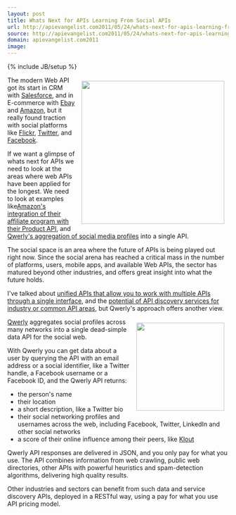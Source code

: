```yaml
---
layout: post
title: Whats Next for APIs Learning From Social APIs
url: http://apievangelist.com2011/05/24/whats-next-for-apis-learning-from-social-apis/
source: http://apievangelist.com2011/05/24/whats-next-for-apis-learning-from-social-apis/
domain: apievangelist.com2011
image: 
---
```

{% include JB/setup %}
<a title="Querly's aggregation of social media profiles" href="http://qwerly.com/"><img style="padding: 10px;" src="http://kinlane-productions.s3.amazonaws.com/api-evangelist/Qwerly-A-Data-API-for-the-Social-Web.png" alt="" width="325" align="right" /></a>The modern Web API got its start in CRM with <a title="Salesforce" href="http://blog.apievangelist.com/2011/01/28/history-of-apis-salesforce-com/">Salesforce</a>, and in E-commerce with <a title="Ebay" href="http://blog.apievangelist.com/2011/01/26/history-of-apis-ebay/">Ebay</a> and <a title="Amazon" href="http://blog.apievangelist.com/2011/01/28/history-of-apis-amazon-e-commerce/">Amazon</a>, but it really found traction with social platforms like <a title="Flickr" href="http://blog.apievangelist.com/2011/02/09/history-of-apis-flickr-api/">Flickr</a>, <a title="Twitter" href="http://blog.apievangelist.com/2011/01/26/history-of-apis-twitter/">Twitter</a>, and <a title="Facebook" href="http://blog.apievangelist.com/2011/01/28/history-of-apis-facebook-development-platform/">Facebook</a>.<p></p>
If we want a glimpse of whats next for APIs we need to look at the areas where web APIs have been applied for the longest.   We need to look at examples like<a title="Amazon's integration of their affiliate program with their Product API" href="http://blog.apievangelist.com/2011/05/06/amazon-affiliate-is-integrated-with-product-api/">Amazon's integration of their affiliate program with their Product API</a>, and <a title="Querly's aggregation of social media profiles" href="http://qwerly.com/">Qwerly's aggregation of social media profiles</a> into a single API.<p></p>
The social space is an area where the future of APIs is being played out right now.  Since the social arena has reached a critical mass in the number of platforms, users, mobile apps, and available Web APIs, the sector has matured beyond other industries, and offers great insight into what the future holds.<p></p>
I've talked about <a title="unified APIs that allow you to work with multiple APIs through a single interface" href="http://blog.programmableweb.com/2011/05/02/unified-apis-or-api-standards-the-race-is-on/">unified APIs that allow you to work with multiple APIs through a single interface</a>, and the <a title="potential of API discovery services for industry or common API areas" href="http://blog.apievangelist.com/2011/05/21/discovery-services-for-common-apis/">potential of API discovery services for industry or common API areas</a>, but Qwerly's approach offers another view.<p></p>
<img style="padding: 10px;" src="http://kinlane-productions.s3.amazonaws.com/api-evangelist/qwerly.png" alt="" width="200" align="right" /><a title="Qwerly" href="http://qwerly.com/">Qwerly</a> aggregates social profiles across many networks into a single dead-simple data API for the social web.<p></p>
With Qwerly you can get data about a user by querying the API with an email address or a social identifier, like a Twitter handle, a Facebook username or a Facebook ID, and the Qwerly API returns:
<ul class="mainlist">
	<li>the person's name</li>
	<li>their location</li>
	<li>a short description, like a Twitter bio</li>
	<li>their social networking profiles and usernames across the web, including Facebook, Twitter, LinkedIn and other social networks</li>
	<li>a score of their online influence among their peers, like <a title="Kout" href="http://beta.klout.com/home">Klout</a></li>
</ul>
Qwerly API responses are delivered in JSON, and you only pay for what you use.   The API combines information from web crawling, public web directories, other APIs with powerful heuristics and spam-detection algorithms, delivering high quality results.<p></p>
Other industries and sectors can benefit from such data and service discovery APIs, deployed in a RESTful way, using a pay for what you use API pricing model.

